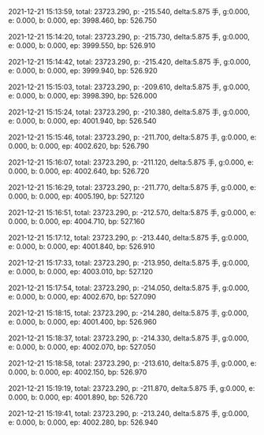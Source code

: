 2021-12-21 15:13:59, total: 23723.290, p: -215.540, delta:5.875 手, g:0.000, e: 0.000, b: 0.000, ep: 3998.460, bp: 526.750

2021-12-21 15:14:20, total: 23723.290, p: -215.730, delta:5.875 手, g:0.000, e: 0.000, b: 0.000, ep: 3999.550, bp: 526.910

2021-12-21 15:14:42, total: 23723.290, p: -215.420, delta:5.875 手, g:0.000, e: 0.000, b: 0.000, ep: 3999.940, bp: 526.920

2021-12-21 15:15:03, total: 23723.290, p: -209.610, delta:5.875 手, g:0.000, e: 0.000, b: 0.000, ep: 3998.390, bp: 526.000

2021-12-21 15:15:24, total: 23723.290, p: -210.380, delta:5.875 手, g:0.000, e: 0.000, b: 0.000, ep: 4001.940, bp: 526.540

2021-12-21 15:15:46, total: 23723.290, p: -211.700, delta:5.875 手, g:0.000, e: 0.000, b: 0.000, ep: 4002.620, bp: 526.790

2021-12-21 15:16:07, total: 23723.290, p: -211.120, delta:5.875 手, g:0.000, e: 0.000, b: 0.000, ep: 4002.640, bp: 526.720

2021-12-21 15:16:29, total: 23723.290, p: -211.770, delta:5.875 手, g:0.000, e: 0.000, b: 0.000, ep: 4005.190, bp: 527.120

2021-12-21 15:16:51, total: 23723.290, p: -212.570, delta:5.875 手, g:0.000, e: 0.000, b: 0.000, ep: 4004.710, bp: 527.160

2021-12-21 15:17:12, total: 23723.290, p: -213.440, delta:5.875 手, g:0.000, e: 0.000, b: 0.000, ep: 4001.840, bp: 526.910

2021-12-21 15:17:33, total: 23723.290, p: -213.950, delta:5.875 手, g:0.000, e: 0.000, b: 0.000, ep: 4003.010, bp: 527.120

2021-12-21 15:17:54, total: 23723.290, p: -214.050, delta:5.875 手, g:0.000, e: 0.000, b: 0.000, ep: 4002.670, bp: 527.090

2021-12-21 15:18:15, total: 23723.290, p: -214.280, delta:5.875 手, g:0.000, e: 0.000, b: 0.000, ep: 4001.400, bp: 526.960

2021-12-21 15:18:37, total: 23723.290, p: -214.330, delta:5.875 手, g:0.000, e: 0.000, b: 0.000, ep: 4002.070, bp: 527.050

2021-12-21 15:18:58, total: 23723.290, p: -213.610, delta:5.875 手, g:0.000, e: 0.000, b: 0.000, ep: 4002.150, bp: 526.970

2021-12-21 15:19:19, total: 23723.290, p: -211.870, delta:5.875 手, g:0.000, e: 0.000, b: 0.000, ep: 4001.890, bp: 526.720

2021-12-21 15:19:41, total: 23723.290, p: -213.240, delta:5.875 手, g:0.000, e: 0.000, b: 0.000, ep: 4002.280, bp: 526.940
